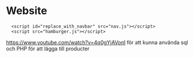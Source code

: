 # Website

      <script id="replace_with_navbar" src="nav.js"></script>
      <script src="hamburger.js"></script>



https://www.youtube.com/watch?v=4q0gYjAVonI
för att kunna använda sql och PHP för att lägga till producter 
